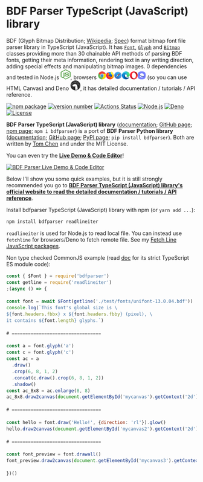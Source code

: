 # BDF Parser TypeScript (JavaScript) library

BDF (Glyph Bitmap Distribution; [Wikipedia](https://en.wikipedia.org/wiki/Glyph_Bitmap_Distribution_Format); [Spec](https://font.tomchen.org/bdf_spec/)) format bitmap font file parser library in TypeScript (JavaScript). It has [`Font`](https://font.tomchen.org/bdfparser_js/font), [`Glyph`](https://font.tomchen.org/bdfparser_js/glyph) and [`Bitmap`](https://font.tomchen.org/bdfparser_js/bitmap) classes providing more than 30 chainable API methods of parsing BDF fonts, getting their meta information, rendering text in any writing direction, adding special effects and manipulating bitmap images. 0 dependencies and tested in Node.js <img src="https://raw.githubusercontent.com/tomchen/fetchline/main/images/node.svg" title="Node.js" alt="Node.js" width="26px" height="26px">, browsers <img src="https://raw.githubusercontent.com/tomchen/fetchline/main/images/chrome.svg" title="Google Chrome" alt="Google Chrome" width="21px" height="21px"><img src="https://raw.githubusercontent.com/tomchen/fetchline/main/images/firefox.svg" title="Firefox" alt="Firefox" width="21px" height="21px"><img src="https://raw.githubusercontent.com/tomchen/fetchline/main/images/safari.svg" title="Safari" alt="Safari" width="21px" height="21px"><img src="https://raw.githubusercontent.com/tomchen/fetchline/main/images/edge.svg" title="Microsoft Edge" alt="Microsoft Edge" width="21px" height="21px"><img src="https://raw.githubusercontent.com/tomchen/fetchline/main/images/opera.svg" title="Opera" alt="Opera" width="21px" height="21px"><img src="https://raw.githubusercontent.com/tomchen/fetchline/main/images/samsung_internet.svg" title="Samsung Internet" alt="Samsung Internet" width="21px" height="21px"> (so you can use HTML Canvas) and Deno <img src="https://raw.githubusercontent.com/tomchen/fetchline/main/images/deno.svg" title="Deno" alt="Deno" width="26px" height="26px">, it has detailed documentation / tutorials / API reference.

[![npm package](https://img.shields.io/badge/npm%20i-bdfparser-brightgreen)](https://www.npmjs.com/package/bdfparser) [![version number](https://img.shields.io/npm/v/bdfparser?color=green&label=version)](https://github.com/tomchen/bdfparser/releases) [![Actions Status](https://github.com/tomchen/bdfparser/workflows/Test/badge.svg)](https://github.com/tomchen/bdfparser/actions) [![Node.js](https://img.shields.io/badge/node-%3E=12.0-brightgreen.svg?logo=node.js)](https://nodejs.org/) [![Deno](https://img.shields.io/badge/deno-%3E=1.13.0-white.svg?logo=deno)](https://deno.land/x/bdfparser) [![License](https://img.shields.io/github/license/tomchen/bdfparser)](https://github.com/tomchen/bdfparser/blob/main/LICENSE)

**BDF Parser TypeScript (JavaScript) library** ([documentation](https://font.tomchen.org/bdfparser_js/); [GitHub page](https://github.com/tomchen/bdfparser-js); [npm page](https://www.npmjs.com/package/bdfparser); `npm i bdfparser`) is a port of **BDF Parser Python library** ([documentation](https://font.tomchen.org/bdfparser_py/); [GitHub page](https://github.com/tomchen/bdfparser); [PyPI page](https://pypi.org/project/bdfparser/); `pip install bdfparser`). Both are written by [Tom Chen](https://github.com/tomchen/) and under the MIT License.

You can even try the [**Live Demo & Code Editor**](https://font.tomchen.org/bdfparser_js/editor)!

<a href="https://font.tomchen.org/bdfparser_js/editor" title="BDF Parser Live Demo & Code Editor"><img src="https://font.tomchen.org/img/bdfparser_js/bdfparser_live_editor_demo.gif" width="700" alt="BDF Parser Live Demo & Code Editor"></a>

Below I'll show you some quick examples, but it is still strongly recommended you go to [**BDF Parser TypeScript (JavaScript) library's official website to read the detailed documentation / tutorials / API reference**](https://font.tomchen.org/bdfparser_js/).

Install bdfparser TypeScript (JavaScript) library with npm (or `yarn add ...`):

```bash
npm install bdfparser readlineiter
```

`readlineiter` is used for Node.js to read local file. You can instead use `fetchline` for browsers/Deno to fetch remote file. See my [Fetch Line JavaScript packages](https://github.com/tomchen/fetchline).

Non type checked CommonJS example (read [doc](https://font.tomchen.org/bdfparser_js/) for its strict TypeScript ES module code):

```js
const { $Font } = require('bdfparser')
const getline = require('readlineiter')
;(async () => {

const font = await $Font(getline('./test/fonts/unifont-13.0.04.bdf'))
console.log(`This font's global size is \
${font.headers.fbbx} x ${font.headers.fbby} (pixel), \
it contains ${font.length} glyphs.`)

# =================================

const a = font.glyph('a')
const c = font.glyph('c')
const ac = a
  .draw()
  .crop(6, 8, 1, 2)
  .concat(c.draw().crop(6, 8, 1, 2))
  .shadow()
const ac_8x8 = ac.enlarge(8, 8)
ac_8x8.draw2canvas(document.getElementById('mycanvas').getContext('2d'))

# =================================

const hello = font.draw('Hello!', {direction: 'rl'}).glow()
hello.draw2canvas(document.getElementById('mycanvas2').getContext('2d'))

# =================================

const font_preview = font.drawall()
font_preview.draw2canvas(document.getElementById('mycanvas3').getContext('2d'))

})()
```
